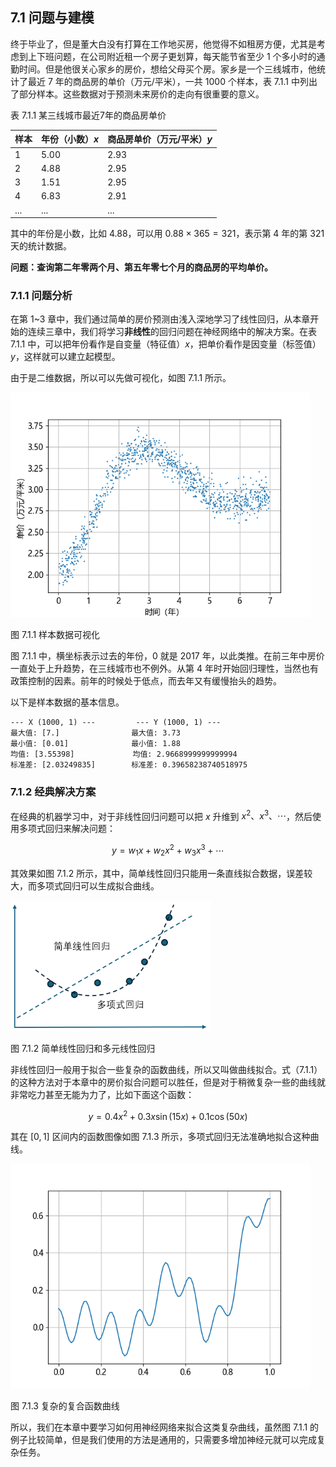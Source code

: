 
## 7.1 问题与建模

终于毕业了，但是董大白没有打算在工作地买房，他觉得不如租房方便，尤其是考虑到上下班问题，在公司附近租一个房子更划算，每天能节省至少 1 个多小时的通勤时间。但是他很关心家乡的房价，想给父母买个房。家乡是一个三线城市，他统计了最近 7 年的商品房的单价（万元/平米），一共 1000 个样本，表 7.1.1 中列出了部分样本。这些数据对于预测未来房价的走向有很重要的意义。

表 7.1.1 某三线城市最近7年的商品房单价

|样本|年份（小数）$x$|商品房单价（万元/平米）$y$|
|-|-|-|
|1|5.00 |2.93|
|2|4.88 |2.95|
|3|1.51 |2.95|
|4|6.83 |2.91|
|...|...|...|

其中的年份是小数，比如 4.88，可以用 $0.88 \times 365=321$，表示第 4 年的第 321 天的统计数据。

**问题：查询第二年零两个月、第五年零七个月的商品房的平均单价。**

### 7.1.1 问题分析

在第 1~3 章中，我们通过简单的房价预测由浅入深地学习了线性回归，从本章开始的连续三章中，我们将学习**非线性**的回归问题在神经网络中的解决方案。在表 7.1.1 中，可以把年份看作是自变量（特征值）$x$，把单价看作是因变量（标签值）$y$，这样就可以建立起模型。

由于是二维数据，所以可以先做可视化，如图 7.1.1 所示。

<img src="./img/data.png" width=480>

图 7.1.1 样本数据可视化

图 7.1.1 中，横坐标表示过去的年份，0 就是 2017 年，以此类推。在前三年中房价一直处于上升趋势，在三线城市也不例外。从第 4 年时开始回归理性，当然也有政策控制的因素。前年的时候处于低点，而去年又有缓慢抬头的趋势。

以下是样本数据的基本信息。

```
--- X (1000, 1) ---         --- Y (1000, 1) ---
最大值: [7.]                最大值: 3.73
最小值: [0.01]              最小值: 1.88
均值: [3.55398]             均值: 2.9668999999999994
标准差: [2.03249835]        标准差: 0.39658238740518975
```
### 7.1.2 经典解决方案

在经典的机器学习中，对于非线性回归问题可以把 $x$ 升维到 $x^2、x^3、\cdots$，然后使用多项式回归来解决问题：

$$
y = w_1 x + w_2 x^2 + w_3 x^3 + \cdots \tag{7.1.1}
$$

其效果如图 7.1.2 所示，其中，简单线性回归只能用一条直线拟合数据，误差较大，而多项式回归可以生成拟合曲线。

<img src="./img/linear_vs_curve.png" width=320>

图 7.1.2 简单线性回归和多元线性回归

非线性回归一般用于拟合一些复杂的函数曲线，所以又叫做曲线拟合。式（7.1.1）的这种方法对于本章中的房价拟合问题可以胜任，但是对于稍微复杂一些的曲线就非常吃力甚至无能为力了，比如下面这个函数：

$$
y=0.4x^2 + 0.3x\sin(15x) + 0.1\cos(50x) \tag{7.1.2}
$$

其在 $[0,1]$ 区间内的函数图像如图 7.1.3 所示，多项式回归无法准确地拟合这种曲线。

<img src="./img/complex_function.png" width=480>

图 7.1.3 复杂的复合函数曲线

所以，我们在本章中要学习如何用神经网络来拟合这类复杂曲线，虽然图 7.1.1 的例子比较简单，但是我们使用的方法是通用的，只需要多增加神经元就可以完成复杂任务。
